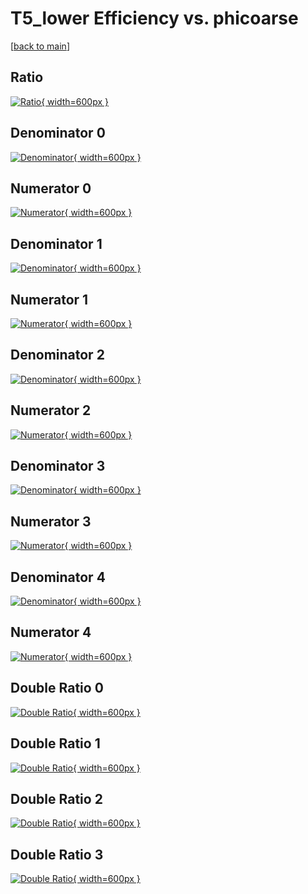 # T5_lower Efficiency vs. phicoarse

[[back to main](./)]



## Ratio

[![Ratio](../mtv/var/T5_lower_xtr_321_-1_eff_phicoarse.png){ width=600px }](../mtv/var/T5_lower_xtr_321_-1_eff_phicoarse.pdf)

## Denominator 0

[![Denominator](../mtv/den/T5_lower_xtr_321_-1_eff_phicoarse_den0.png){ width=600px }](../mtv/den/T5_lower_xtr_321_-1_eff_phicoarse_den0.pdf)

## Numerator 0

[![Numerator](../mtv/num/T5_lower_xtr_321_-1_eff_phicoarse_num0.png){ width=600px }](../mtv/num/T5_lower_xtr_321_-1_eff_phicoarse_num0.pdf)

## Denominator 1

[![Denominator](../mtv/den/T5_lower_xtr_321_-1_eff_phicoarse_den1.png){ width=600px }](../mtv/den/T5_lower_xtr_321_-1_eff_phicoarse_den1.pdf)

## Numerator 1

[![Numerator](../mtv/num/T5_lower_xtr_321_-1_eff_phicoarse_num1.png){ width=600px }](../mtv/num/T5_lower_xtr_321_-1_eff_phicoarse_num1.pdf)

## Denominator 2

[![Denominator](../mtv/den/T5_lower_xtr_321_-1_eff_phicoarse_den2.png){ width=600px }](../mtv/den/T5_lower_xtr_321_-1_eff_phicoarse_den2.pdf)

## Numerator 2

[![Numerator](../mtv/num/T5_lower_xtr_321_-1_eff_phicoarse_num2.png){ width=600px }](../mtv/num/T5_lower_xtr_321_-1_eff_phicoarse_num2.pdf)

## Denominator 3

[![Denominator](../mtv/den/T5_lower_xtr_321_-1_eff_phicoarse_den3.png){ width=600px }](../mtv/den/T5_lower_xtr_321_-1_eff_phicoarse_den3.pdf)

## Numerator 3

[![Numerator](../mtv/num/T5_lower_xtr_321_-1_eff_phicoarse_num3.png){ width=600px }](../mtv/num/T5_lower_xtr_321_-1_eff_phicoarse_num3.pdf)

## Denominator 4

[![Denominator](../mtv/den/T5_lower_xtr_321_-1_eff_phicoarse_den4.png){ width=600px }](../mtv/den/T5_lower_xtr_321_-1_eff_phicoarse_den4.pdf)

## Numerator 4

[![Numerator](../mtv/num/T5_lower_xtr_321_-1_eff_phicoarse_num4.png){ width=600px }](../mtv/num/T5_lower_xtr_321_-1_eff_phicoarse_num4.pdf)

## Double Ratio 0

[![Double Ratio](../mtv/ratio/T5_lower_xtr_321_-1_eff_phicoarse_ratio0.png){ width=600px }](../mtv/ratio/T5_lower_xtr_321_-1_eff_phicoarse_ratio0.pdf)

## Double Ratio 1

[![Double Ratio](../mtv/ratio/T5_lower_xtr_321_-1_eff_phicoarse_ratio1.png){ width=600px }](../mtv/ratio/T5_lower_xtr_321_-1_eff_phicoarse_ratio1.pdf)

## Double Ratio 2

[![Double Ratio](../mtv/ratio/T5_lower_xtr_321_-1_eff_phicoarse_ratio2.png){ width=600px }](../mtv/ratio/T5_lower_xtr_321_-1_eff_phicoarse_ratio2.pdf)

## Double Ratio 3

[![Double Ratio](../mtv/ratio/T5_lower_xtr_321_-1_eff_phicoarse_ratio3.png){ width=600px }](../mtv/ratio/T5_lower_xtr_321_-1_eff_phicoarse_ratio3.pdf)

